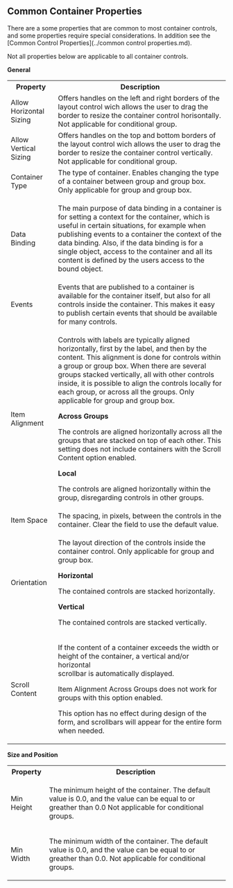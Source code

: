 ## Common Container Properties

There are a some properties that are common to most container controls, and some properties require special considerations. In addition see the [Common Control Properties](../common control properties.md).

Not all properties below are applicable to all container controls.

**General**

<table style="WIDTH: 100%">

<tbody>

<tr>

<th>Property</th>

<th>Description</th>

</tr>

<tr>

<td><span style="FONT-WEIGHT: normal">Allow Horizontal Sizing</td>

<td>Offers handles on the left and right borders of the layout control wich allows the user to drag the border to resize the container control horisontally. Not applicable for conditional group.</td>

</tr>

<tr>

<td><span style="FONT-WEIGHT: normal">Allow Vertical Sizing</td>

<td>Offers handles on the top and bottom borders of the layout control wich allows the user to drag the border to resize the container control vertically. Not applicable for conditional group.</td>

</tr>

<tr>

<td><span style="FONT-WEIGHT: normal">Container Type</td>

<td>The type of container. Enables changing the type of a container between group and group box. Only applicable for group and group box.</td>

</tr>

<tr>

<td>Data Binding</td>

<td>

The main purpose of data binding in a container is for setting a context for the container, which is useful in certain situations, for example when publishing events to a container the context of the data binding. Also, if the data binding is for a single object, access to the container and all its content is defined by the users access to the bound object.

</td>

</tr>

<tr>

<td>Events</td>

<td>Events that are published to a container is available for the container itself, but also for all controls inside the container. This makes it easy to publish certain events that should be available for many controls.</td>

</tr>

<tr>

<td>Item Alignment</td>

<td>

Controls with labels are typically aligned horizontally, first by the label, and then by the content. This alignment is done for controls within a group or group box. When there are several groups stacked vertically, all with other controls inside, it is possible to align the controls locally for each group, or across all the groups. Only applicable for group and group box.

**Across Groups**

The controls are aligned horizontally across all the groups that are stacked on top of each other. This setting does not include containers with the Scroll Content option enabled.

**Local**

The controls are aligned horizontally within the group, disregarding controls in other groups.

</td>

</tr>

<tr>

<td>Item Space</td>

<td>The spacing, in pixels, between the controls in the container. Clear the field to use the default value.</td>

</tr>

<tr>

<td><span style="FONT-WEIGHT: normal">Orientation</td>

<td>

The layout direction of the controls inside the container control. Only applicable for group and group box.

**Horizontal**

The contained controls are stacked horizontally.

**Vertical**

The contained controls are stacked vertically.

</td>

</tr>

<tr>

<td>Scroll Content</td>

<td>

If the content of a container exceeds the width or height of the container, a vertical and/or horizontal  
scrollbar is automatically displayed.

Item Alignment Across Groups does not work for groups with this option enabled.

This option has no effect during design of the form, and scrollbars will appear for the entire form when needed.

</td>

</tr>

</tbody>

</table>

**Size and Position**

<table style="WIDTH: 100%">

<tbody>

<tr>

<th>Property</th>

<th>Description</th>

</tr>

<tr>

<td>Min Height</td>

<td>

The minimum height of the container. The default value is 0.0, and the value can be equal to or greather than 0.0 Not applicable for conditional groups.

</td>

</tr>

<tr>

<td>Min Width</td>

<td>

The minimum width of the container. The default value is 0.0, and the value can be equal to or greather than 0.0\. Not applicable for conditional groups.

</td>

</tr>

</tbody>

</table>